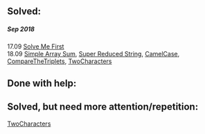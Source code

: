 Solved:
------
##### Sep 2018
17.09    [Solve Me First](https://www.hackerrank.com/challenges/solve-me-first/problem)  
18.09    [Simple Array Sum](https://www.hackerrank.com/challenges/simple-array-sum/problem),
         [Super Reduced String](https://www.hackerrank.com/challenges/reduced-string/problem),
         [CamelCase](https://www.hackerrank.com/challenges/camelcase/problem), 
         [CompareTheTriplets](https://www.hackerrank.com/challenges/compare-the-triplets/problem),
         [TwoCharacters](https://www.hackerrank.com/challenges/two-characters/problem)
         

Done with help:
------

Solved, but need more attention/repetition:
------
[TwoCharacters](https://www.hackerrank.com/challenges/two-characters/problem)
